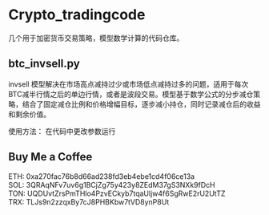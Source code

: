 # Crypto_tradingcode
几个用于加密货币交易策略，模型数学计算的代码仓库。

## btc_invsell.py

invsell 模型解决在市场高点减持过少或市场低点减持过多的问题，适用于每次BTC减半行情之后的单边行情，或者是波段交易。模型基于数学公式的分步减仓策略，结合了固定减仓比例和价格增幅目标，逐步减小持仓，同时记录减仓后的收益和剩余价值。

使用方法：
    在代码中更改参数运行

## Buy Me a Coffee
ETH: 0xa270fac76b8d66ad238fd3eb4ebe1cd4f06ce13a <br/>
SOL: 3QRAqNFv7uv6g1BCjZg75y423y8ZEdM37gS3NXk9fDcH <br/>
TON: UQDUvtZrsPmTHlo4PzvECkyb7tqaUljw4f6SgRwE2rU2UtTZ <br/>
TRX: TLJs9n2zzqxBy7cJ8PHBKbw7tVD8ynP8Ut <br/>
